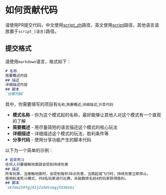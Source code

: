 # 如何贡献代码

请使用PR提交代码，中文使用[script_zh](script_zh)路径，英文使用[script](script)路径，其他语言请放置于`script_[语言]`路径。

## 提交格式
请使用`markdown`语言，格式如下：
```markdown
# 名称
简要概述内容
## 描述
详细描述内容
## 脚本
`分享代码`
```
其中，你需要填写的项目有`名称`,`简要概述`,`详细描述`,`分享代码`

- **模式名称** - 你为这个模式起的名称，最好能够让其他人对这个模式有一个直观的了解
- **简要概述** - 用尽量简短的语言描述这个模式的核心玩法
- **详细描述** - 详细描述这个模式的玩法，胜利条件等
- **分享代码** - 使用分享功能产生的脚本代码

以下为一个简单的示例：

```markdown
# 岩浆死斗
任何人只要接触地面就会受到持续伤害
## 描述
所有玩家，当接触地面时，会受到每秒30点伤害，当跳起或飞行时，持续伤害立即停止。
使用标准死斗模式，共8名玩家进行比赛，杀敌数排名前4的玩家获得胜利。
## 脚本
`skfdui58fgjh3j210dlvmgj5830xks`
```
